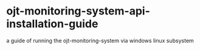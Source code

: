 # ojt-monitoring-system-api-installation-guide
a guide of running the ojt-monitoring-system via windows linux subsystem
